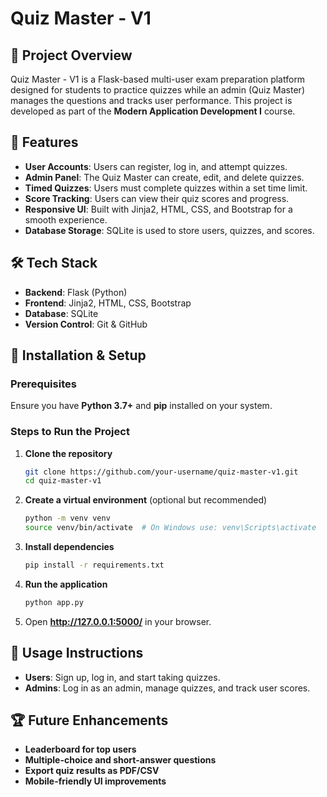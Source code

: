 # Quiz Master - V1

## 📌 Project Overview
Quiz Master - V1 is a Flask-based multi-user exam preparation platform designed for students to practice quizzes while an admin (Quiz Master) manages the questions and tracks user performance. This project is developed as part of the **Modern Application Development I** course.

## 🚀 Features
- **User Accounts**: Users can register, log in, and attempt quizzes.
- **Admin Panel**: The Quiz Master can create, edit, and delete quizzes.
- **Timed Quizzes**: Users must complete quizzes within a set time limit.
- **Score Tracking**: Users can view their quiz scores and progress.
- **Responsive UI**: Built with Jinja2, HTML, CSS, and Bootstrap for a smooth experience.
- **Database Storage**: SQLite is used to store users, quizzes, and scores.

## 🛠️ Tech Stack
- **Backend**: Flask (Python)
- **Frontend**: Jinja2, HTML, CSS, Bootstrap
- **Database**: SQLite
- **Version Control**: Git & GitHub

## 🎯 Installation & Setup
### Prerequisites
Ensure you have **Python 3.7+** and **pip** installed on your system.

### Steps to Run the Project
1. **Clone the repository**
   ```bash
   git clone https://github.com/your-username/quiz-master-v1.git
   cd quiz-master-v1
   ```
2. **Create a virtual environment** (optional but recommended)
   ```bash
   python -m venv venv
   source venv/bin/activate  # On Windows use: venv\Scripts\activate
   ```
3. **Install dependencies**
   ```bash
   pip install -r requirements.txt
   ```
4. **Run the application**
   ```bash
   python app.py
   ```
5. Open **http://127.0.0.1:5000/** in your browser.

## 📝 Usage Instructions
- **Users**: Sign up, log in, and start taking quizzes.
- **Admins**: Log in as an admin, manage quizzes, and track user scores.

<!-- ## 📌 Project Structure
```
quiz-master-v1/
│-- app.py           # Main application script
│-- templates/       # HTML templates (Jinja2)
│-- static/          # CSS, JS, and images
│-- database.db      # SQLite database
│-- requirements.txt # Dependencies
│-- README.md        # Project documentation
``` -->

## 🏆 Future Enhancements
- **Leaderboard for top users**
- **Multiple-choice and short-answer questions**
- **Export quiz results as PDF/CSV**
- **Mobile-friendly UI improvements**

<!-- ## 📜 License
This project is licensed under the MIT License.

## 🤝 Contributing
Contributions are welcome! Feel free to fork the repo, create a new branch, and submit a pull request.

## 📩 Contact
For any queries, feel free to reach out or open an issue.


